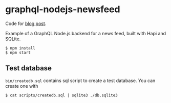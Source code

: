 # graphql-nodejs-newsfeed

Code for [blog post](https://www.reindex.io/blog/building-a-graphql-server-with-node-js-and-sql/).

Example of a GraphQL Node.js backend for a news feed, built with Hapi and SQLite.

```
$ npm install
$ npm start
```

## Test database

`bin/createdb.sql` contains sql script to create a test database. You can create one with

```
$ cat scripts/createdb.sql | sqlite3 ./db.sqlite3
```
